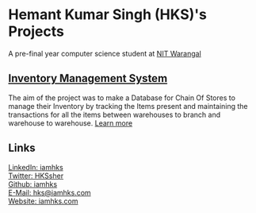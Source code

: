 # Hemant Kumar Singh (HKS)'s Projects
A pre-final year computer science student at [NIT Warangal](https://www.nitw.ac.in/)

## [Inventory Management System](https://iamhks.com/Inventory-Management-System)
The aim of the project was to make a Database for Chain Of Stores to manage their Inventory by tracking the Items present and maintaining the transactions for all the items between warehouses to branch and warehouse to warehouse. [Learn more](https://iamhks.com/Inventory-Management-System)

## Links
[LinkedIn: iamhks](https://www.linkedin.com/in/iamhks)<br>
[Twitter: HKSsher](https://twitter.com/HKSsher)<br>
[Github: iamhks](https://github.com/iamhks)<br>
[E-Mail: hks@iamhks.com](mailto:hks@iamhks.com)<br>
[Website: iamhks.com](https://iamhks.com)<br>
